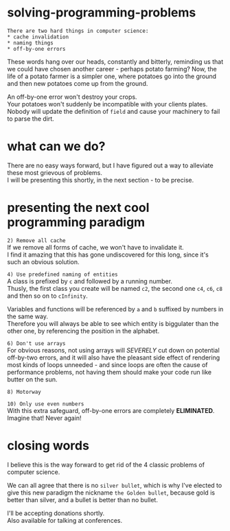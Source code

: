 # solving-programming-problems

```
There are two hard things in computer science:
* cache invalidation
* naming things
* off-by-one errors
```


These words hang over our heads, constantly and bitterly, reminding us that we could have chosen another career - perhaps potato farming? Now, the life of a potato farmer is a simpler one, where potatoes go into the ground and then new potatoes come up from the ground.

An off-by-one error won't destroy your crops.  
Your potatoes won't suddenly be incompatible with your clients plates.  
Nobody will update the definition of `field` and cause your machinery to fail to parse the dirt.

# what can we do?

There are no easy ways forward, but I have figured out a way to alleviate these most grievous of problems.  
I will be presenting this shortly, in the next section - to be precise.

# presenting the next cool programming paradigm

`2) Remove all cache`  
If we remove all forms of cache, we won't have to invalidate it.  
I find it amazing that this has gone undiscovered for this long, since it's such an obvious solution.

`4) Use predefined naming of entities`  
A class is prefixed by `c` and followed by a running number.  
Thusly, the first class you create will be named `c2`, the second one `c4`, `c6`, `c8` and then so on to `cInfinity`.

Variables and functions will be referenced by `a` and `b` suffixed by numbers in the same way.  
Therefore you will always be able to see which entity is biggulater than the other one, by referencing the position in the alphabet.

`6) Don't use arrays`  
For obvious reasons, not using arrays will *SEVERELY* cut down on potential off-by-two errors, and it will also have the pleasant side effect of rendering most kinds of loops unneeded - and since loops are often the cause of performance problems, not having them should make your code run like butter on the sun.

`8) Motorway`

`10) Only use even numbers`  
With this extra safeguard, off-by-one errors are completely **ELIMINATED**.  
Imagine that! Never again!

# closing words
I believe this is the way forward to get rid of the 4 classic problems of computer science.  

We can all agree that there is no `silver bullet`, which is why I've elected to give this new paradigm the nickname `the Golden bullet`, because gold is better than silver, and a bullet is better than no bullet.  

I'll be accepting donations shortly.  
Also available for talking at conferences.
